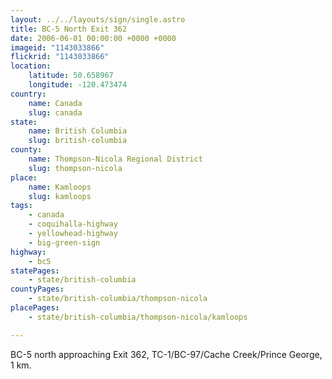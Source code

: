```yaml
---
layout: ../../layouts/sign/single.astro
title: BC-5 North Exit 362
date: 2006-06-01 00:00:00 +0000 +0000
imageid: "1143033866"
flickrid: "1143033866"
location:
    latitude: 50.658967
    longitude: -120.473474
country:
    name: Canada
    slug: canada
state:
    name: British Columbia
    slug: british-columbia
county:
    name: Thompson-Nicola Regional District
    slug: thompson-nicola
place:
    name: Kamloops
    slug: kamloops
tags:
    - canada
    - coquihalla-highway
    - yellowhead-highway
    - big-green-sign
highway:
    - bc5
statePages:
    - state/british-columbia
countyPages:
    - state/british-columbia/thompson-nicola
placePages:
    - state/british-columbia/thompson-nicola/kamloops

---
```

BC-5 north approaching Exit 362, TC-1/BC-97/Cache Creek/Prince George, 1 km.
